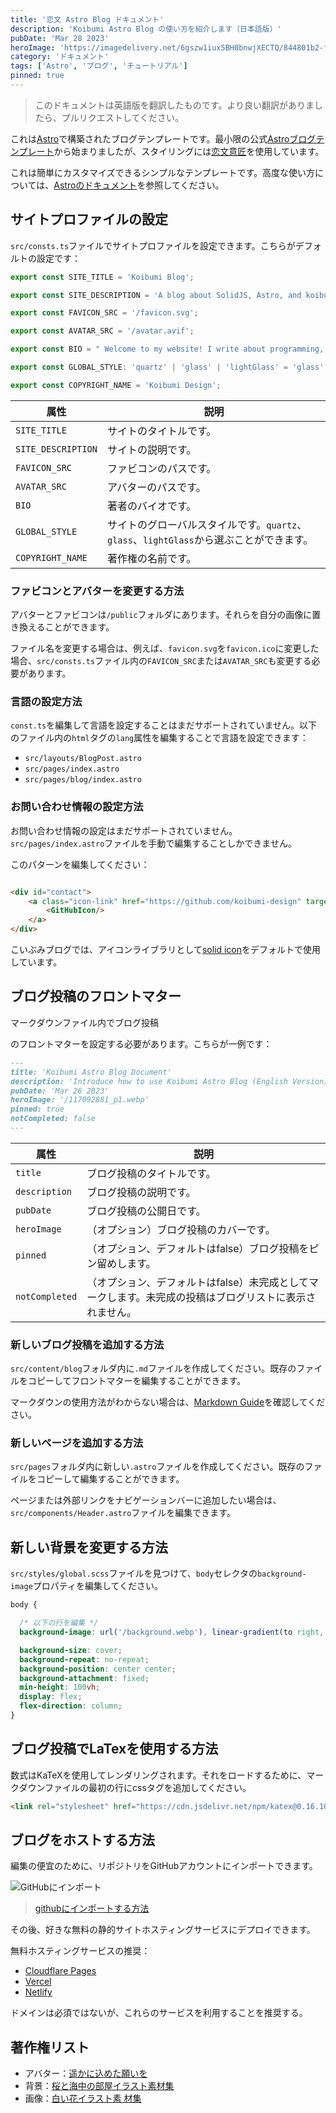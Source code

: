 ```yaml
---
title: '恋文 Astro Blog ドキュメント'
description: 'Koibumi Astro Blog の使い方を紹介します（日本語版）'
pubDate: 'Mar 28 2023'
heroImage: 'https://imagedelivery.net/6gszw1iux5BH0bnwjXECTQ/844801b2-f3f6-4c4b-7a59-437f9a0af000/small'
category: 'ドキュメント'
tags: ['Astro', 'ブログ', 'チュートリアル']
pinned: true
---
```


> このドキュメントは英語版を翻訳したものです。より良い翻訳がありましたら、プルリクエストしてください。

これは[Astro](https://astro.build)で構築されたブログテンプレートです。最小限の公式[Astroブログテンプレート](https://astro.build/themes/details/blog/)から始まりましたが、スタイリングには[恋文意匠](https://solid.koibumi.art)を使用しています。

これは簡単にカスタマイズできるシンプルなテンプレートです。高度な使い方については、[Astroのドキュメント](https://docs.astro.build)を参照してください。

## サイトプロファイルの設定

`src/consts.ts`ファイルでサイトプロファイルを設定できます。こちらがデフォルトの設定です：

```ts
export const SITE_TITLE = 'Koibumi Blog';

export const SITE_DESCRIPTION = 'A blog about SolidJS, Astro, and koibumi design.';

export const FAVICON_SRC = '/favicon.svg';

export const AVATAR_SRC = '/avatar.avif';

export const BIO = " Welcome to my website! I write about programming, technology, and other things that interest me."

export const GLOBAL_STYLE: 'quartz' | 'glass' | 'lightGlass' = 'glass'

export const COPYRIGHT_NAME = 'Koibumi Design';
```

| 属性               | 説明                                                                                  |
|-------------------|--------------------------------------------------------------------------------------|
| `SITE_TITLE`      | サイトのタイトルです。                                                                   |
| `SITE_DESCRIPTION`| サイトの説明です。                                                                       |
| `FAVICON_SRC`     | ファビコンのパスです。                                                                   |
| `AVATAR_SRC`      | アバターのパスです。                                                                     |
| `BIO`             | 著者のバイオです。                                                                       |
| `GLOBAL_STYLE`    | サイトのグローバルスタイルです。`quartz`、`glass`、`lightGlass`から選ぶことができます。|
| `COPYRIGHT_NAME`  | 著作権の名前です。                                                                       |

### ファビコンとアバターを変更する方法

アバターとファビコンは`/public`フォルダにあります。それらを自分の画像に置き換えることができます。

ファイル名を変更する場合は、例えば、`favicon.svg`を`favicon.ico`に変更した場合、`src/consts.ts`ファイル内の`FAVICON_SRC`または`AVATAR_SRC`も変更する必要があります。

### 言語の設定方法

`const.ts`を編集して言語を設定することはまだサポートされていません。以下のファイル内の`html`タグの`lang`属性を編集することで言語を設定できます：

- `src/layouts/BlogPost.astro`
- `src/pages/index.astro`
- `src/pages/blog/index.astro`

### お問い合わせ情報の設定方法

お問い合わせ情報の設定はまだサポートされていません。`src/pages/index.astro`ファイルを手動で編集することしかできません。

このパターンを編集してください：

```html

<div id="contact">
    <a class="icon-link" href="https://github.com/koibumi-design" target="_blank" aria-label="GitHub">
        <GitHubIcon/>
    </a>
</div>
```

こいぶみブログでは、アイコンライブラリとして[solid icon](https://solid-icons.vercel.app/)をデフォルトで使用しています。

## ブログ投稿のフロントマター

マークダウンファイル内でブログ投稿

のフロントマターを設定する必要があります。こちらが一例です：

```md
---
title: 'Koibumi Astro Blog Document'
description: 'Introduce how to use Koibumi Astro Blog (English Version)'
pubDate: 'Mar 26 2023'
heroImage: '/117092881_p1.webp'
pinned: true
notCompleted: false
---
```

| 属性           | 説明                                                                                         |
|---------------|---------------------------------------------------------------------------------------------|
| `title`       | ブログ投稿のタイトルです。                                                                      |
| `description` | ブログ投稿の説明です。                                                                          |
| `pubDate`     | ブログ投稿の公開日です。                                                                        |
| `heroImage`   | （オプション）ブログ投稿のカバーです。                                                          |
| `pinned`      | （オプション、デフォルトはfalse）ブログ投稿をピン留めします。                                    |
| `notCompleted`| （オプション、デフォルトはfalse）未完成としてマークします。未完成の投稿はブログリストに表示されません。 |

### 新しいブログ投稿を追加する方法

`src/content/blog`フォルダ内に`.md`ファイルを作成してください。既存のファイルをコピーしてフロントマターを編集することができます。

マークダウンの使用方法がわからない場合は、[Markdown Guide](https://www.markdownguide.org/basic-syntax/)を確認してください。

### 新しいページを追加する方法

`src/pages`フォルダ内に新しい`.astro`ファイルを作成してください。既存のファイルをコピーして編集することができます。

ページまたは外部リンクをナビゲーションバーに追加したい場合は、`src/components/Header.astro`ファイルを編集できます。

## 新しい背景を変更する方法

`src/styles/global.scss`ファイルを見つけて、`body`セレクタの`background-image`プロパティを編集してください。

```scss
body {

  /* 以下の行を編集 */
  background-image: url('/background.webp'), linear-gradient(to right, #ffcdb9, #FFC0CB);

  background-size: cover;
  background-repeat: no-repeat;
  background-position: center center;
  background-attachment: fixed;
  min-height: 100vh;
  display: flex;
  flex-direction: column;
}
```

## ブログ投稿でLaTexを使用する方法

数式はKaTeXを使用してレンダリングされます。それをロードするために、マークダウンファイルの最初の行にcssタグを追加してください。

```md
<link rel="stylesheet" href="https://cdn.jsdelivr.net/npm/katex@0.16.10/dist/katex.min.css">
```

## ブログをホストする方法

編集の便宜のために、リポジトリをGitHubアカウントにインポートできます。

![GitHubにインポート](https://imagedelivery.net/6gszw1iux5BH0bnwjXECTQ/66e68dab-9351-4eb2-3141-6a5870801a00/public)

> [githubにインポートする方法](https://docs.github.com/en/migrations/importing-source-code/using-github-importer/importing-a-repository-with-github-importer)

その後、好きな無料の静的サイトホスティングサービスにデプロイできます。

無料ホスティングサービスの推奨：

- [Cloudflare Pages](https://pages.cloudflare.com/)
- [Vercel](https://vercel.com/)
- [Netlify](https://www.netlify.com/)

ドメインは必須ではないが、これらのサービスを利用することを推奨する。

## 著作権リスト

- アバター：[遥かに込めた願いを](https://www.chichi-pui.com/posts/09ed6832-e2eb-4e80-b107-a93d0e55fd33/)
- 背景：[桜と海中の部屋イラスト素材集](https://www.pixiv.net/artworks/116840824)
- 画像：[白い花イラスト素 材集](https://www.pixiv.net/artworks/117092881)